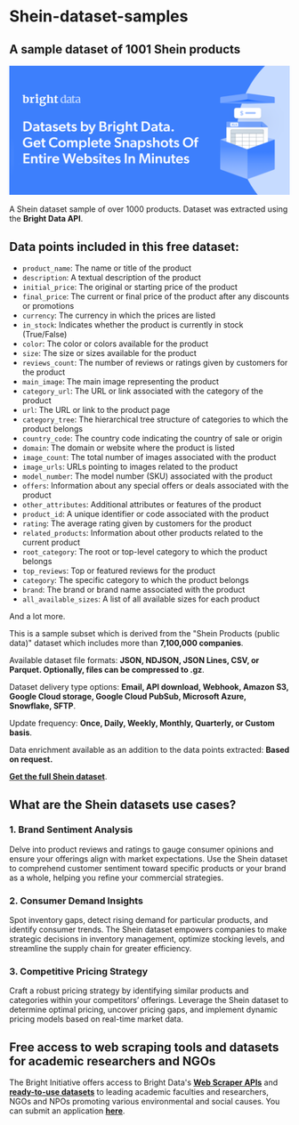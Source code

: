# Shein-dataset-samples

<h2>A sample dataset of 1001 Shein products</h2>

![Shein dataset header](https://github.com/luminati-io/Shein-dataset-samples/blob/main/shein-datasets.PNG)

A Shein dataset sample of over 1000 products. Dataset was extracted using the <b>Bright Data API</b>.

<h2>Data points included in this free dataset:</h2>

* ```product_name```: The name or title of the product
* ```description```: A textual description of the product
* ```initial_price```: The original or starting price of the product
* ```final_price```: The current or final price of the product after any discounts or promotions
* ```currency```: The currency in which the prices are listed
* ```in_stock```: Indicates whether the product is currently in stock (True/False)
* ```color```: The color or colors available for the product
* ```size```: The size or sizes available for the product
* ```reviews_count```: The number of reviews or ratings given by customers for the product
* ```main_image```: The main image representing the product
* ```category_url```: The URL or link associated with the category of the product
* ```url```: The URL or link to the product page
* ```category_tree```: The hierarchical tree structure of categories to which the product belongs
* ```country_code```: The country code indicating the country of sale or origin
* ```domain```: The domain or website where the product is listed
* ```image_count```: The total number of images associated with the product
* ```image_urls```: URLs pointing to images related to the product
* ```model_number```: The model number (SKU) associated with the product
* ```offers```: Information about any special offers or deals associated with the product
* ```other_attributes```: Additional attributes or features of the product
* ```product_id```: A unique identifier or code associated with the product
* ```rating```: The average rating given by customers for the product
* ```related_products```: Information about other products related to the current product
* ```root_category```: The root or top-level category to which the product belongs
* ```top_reviews```: Top or featured reviews for the product
* ```category```: The specific category to which the product belongs
* ```brand```: The brand or brand name associated with the product
* ```all_available_sizes```: A list of all available sizes for each product

And a lot more.

This is a sample subset which is derived from the "Shein Products (public data)"
dataset which includes more than <b>7,100,000 companies</b>.

Available dataset file formats: <b>JSON, NDJSON, JSON Lines, CSV, or Parquet. Optionally, files can be compressed to .gz</b>.

Dataset delivery type options: <b>Email, API download, Webhook, Amazon S3, Google Cloud storage, Google Cloud PubSub, Microsoft Azure, Snowflake, SFTP</b>.

Update frequency: <b>Once, Daily, Weekly, Monthly, Quarterly, or Custom basis</b>.

Data enrichment available as an addition to the data points extracted: <b>Based on request.</b>

<b>[Get the full Shein dataset](https://brightdata.com/products/datasets/shein)</b>.

<h2>What are the Shein datasets use cases?</h2>

<h3>1. Brand Sentiment Analysis</h3>
Delve into product reviews and ratings to gauge consumer opinions and ensure your offerings align with market expectations. Use the Shein dataset to comprehend customer sentiment toward specific products or your brand as a whole, helping you refine your commercial strategies.

<h3>2. Consumer Demand Insights</h3>
Spot inventory gaps, detect rising demand for particular products, and identify consumer trends. The Shein dataset empowers companies to make strategic decisions in inventory management, optimize stocking levels, and streamline the supply chain for greater efficiency.

<h3>3. Competitive Pricing Strategy</h3>
Craft a robust pricing strategy by identifying similar products and categories within your competitors’ offerings. Leverage the Shein dataset to determine optimal pricing, uncover pricing gaps, and implement dynamic pricing models based on real-time market data.

<h2>Free access to web scraping tools and datasets for academic researchers and NGOs</h2>

The Bright Initiative offers access to Bright Data's <b>[Web Scraper APIs](https://brightdata.com/products/web-scraper)</b> and <b>[ready-to-use datasets](https://brightdata.com/products/datasets)</b> to leading academic faculties and researchers, NGOs and NPOs promoting various environmental and social causes. You can submit an application <b>[here](https://brightinitiative.com)</b>.
